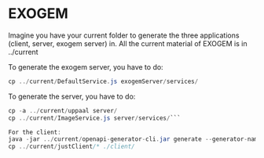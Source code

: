 # EXOGEM

Imagine you have your current folder to generate the three applications (client, server, exogem server) in. All the current material of EXOGEM is in ../current

To generate the exogem server, you have to do:
```java -jar ../current/openapi-generator-cli.jar generate --generator-name nodejs-express-server --input-spec ../current/openapis/exogemserver.yaml --output exogemServer
cp ../current/DefaultService.js exogemServer/services/
```

To generate the server, you have to do:

```java -jar ../current/openapi-generator-cli.jar generate --generator-name nodejs-express-server --input-spec ../current/openapis/openapi.yaml --output server --template-dir ../current/templates/server/
cp -a ../current/uppaal server/
cp ../current/ImageService.js server/services/```

For the client:
java -jar ../current/openapi-generator-cli.jar generate --generator-name javascript --input-spec ../current/openapis/openapi.yaml --output client --template-dir ../current/templates/client/
cp ../current/justClient/* ./client/
